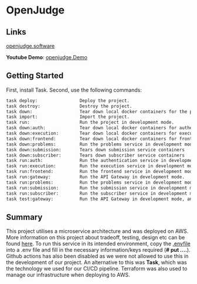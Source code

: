 # OpenJudge

## Links

[openjudge.software](https://www.openjudge.software)

**Youtube Demo**: [openjudge.Demo](https://www.youtube.com/watch?v=n1Z3grA97Mg)

## Getting Started

First, install Task. Second, use the following commands:
```bash
task deploy:                Deploy the project.
task destroy:               Destroy the project.
task down:                  Tear down local docker containers for the project.
task import:                Import the project.
task run:                   Run the project in development mode.
task down:auth:             Tear down local docker containers for authentication service
task down:execution:        Tear down local docker containers for execution service
task down:frontend:         Tear down local docker containers for frontend service
task down:problems:         Run the problems service in development mode.
task down:submission:       Tears down submission service containers
task down:subscriber:       Tears down subscriber service containers
task run:auth:              Run the authentication service in development mode.
task run:execution:         Run the execution service in development mode.
task run:frontend:          Run the frontend service in development mode.
task run:gateway:           Run the API Gateway in development mode.
task run:problems:          Run the problems service in development mode.
task run:submission:        Run the submission service in development mode.
task run:subscriber:        Run the subscriber service in development mode.
task test:gateway:          Run the API Gateway in development mode, and then runs unit tests against this service.
```

## Summary
This project utilises a microservice architecture and was deployed on AWS. More information on this project about tradeoff, testing, design etc can be found [here](./report/report.md). 
To run this service in its intended environment, copy the [.envfile](./.env.example) into a .env file and fill in the necessary information/keys required (**# put ....**).  
Github actions has also been disabled as we were not allowed to use this in the development of our project. An alternative to this was **Task**, which was the technology we used for our CI/CD pipeline. Terraform was also used to manage our infrastructure when deploying to AWS. 
